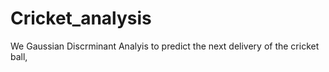 # Cricket_analysis

We Gaussian Discrminant Analyis to predict the next delivery of the cricket ball,
